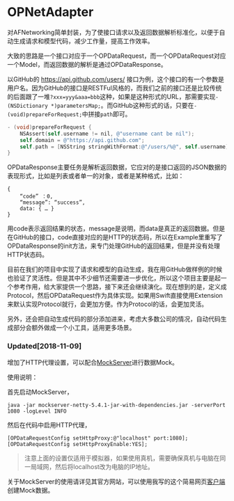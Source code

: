 # OPNetAdapter

对AFNetworking简单封装，为了使接口请求以及返回数据解析标准化，以便于自动生成请求和模型代码，减少工作量，提高工作效率。

大致的思路是一个接口对应于一个OPDataRequest，而一个OPDataRequest对应一个Model，而返回数据的解析是通过OPDataResponse。

以GitHub的 https://api.github.com/users/ 接口为例，这个接口的有一个参数是用户名。因为GitHub的接口是RESTFul风格的，而我们之前的接口还是比较传统的后面跟了一堆`?xxx=yyy&aaa=bbb`这种，如果是这种形式的URL，那需要实现`- (NSDictionary *)parametersMap;`。而GitHub这种形式的话，只要在`- (void)prepareForRequest;`中拼接`path`即可。

```objective-c
- (void)prepareForRequest {
    NSAssert(self.username != nil, @"username cant be nil");
    self.domain = @"https://api.github.com";
    self.path = [NSString stringWithFormat:@"/users/%@", self.username];
}
```

OPDataResponse主要任务是解析返回数据，它应对的是接口返回的JSON数据的表现形式，比如是列表或者单一的对象，或者是某种格式，比如：

```
{ 
	“code” ：0, 
	“message”: “success”, 
	data: { … } 
}
```

用code表示返回结果的状态，message是说明，而data是真正的返回数据。但是在GitHub的接口，code直接对应的是HTTP的状态码，所以在Example里重写了OPDataResponse的init方法，来专门处理GitHub的返回结果，但是并没有处理HTTP状态码。

目前在我们的项目中实现了请求和模型的自动生成，我在用GitHub做样例的时候也验证了灵活性。但是其中不少细节还需要进一步优化，所以这个项目主要是起一个参考作用，给大家提供一个思路，接下来还会继续演化。现在想到的是，定义成Protocol，然后OPDataRequest作为具体实现。如果用Swift直接使用Extension来默认实现Protocol就行，会更加方便。作为Protocol的话，会更加灵活。

另外，还会把自动生成代码的部分添加进来，考虑大多数公司的情况，自动代码生成部分会额外做成一个小工具，适用更多场景。

### Updated[2018-11-09]

增加了HTTP代理设置，可以配合[MockServer](http://www.mock-server.com)进行数据Mock。

使用说明：

首先启动MockServer，

```
java -jar mockserver-netty-5.4.1-jar-with-dependencies.jar -serverPort 1080 -logLevel INFO
```

然后在代码中启用HTTP代理，

```
[OPDataRequestConfig setHttpProxy:@"localhost" port:1080];
[OPDataRequestConfig setHttpProxyEnable:YES];
```

> 注意上面的设置仅适用于模拟器，如果使用真机，需要确保真机与电脑在同一局域网，然后将localhost改为电脑的IP地址。

关于MockServer的使用请详见其官方网站，可以使用我写的这个简易网页[客户端](https://gist.github.com/sunboshi/8315c34e18213eb769456720d4d6dfa5)创建Mock数据。